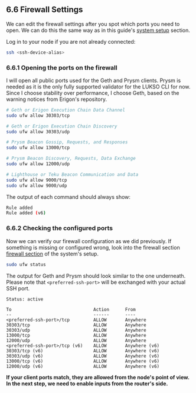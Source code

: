 ## 6.6 Firewall Settings

We can edit the firewall settings after you spot which ports you need to open. We can do this the same way as in this guide's [system setup](/3-system-setup/) section.

Log in to your node if you are not already connected:

```sh
ssh <ssh-device-alias>
```

### 6.6.1 Opening the ports on the firewall

I will open all public ports used for the Geth and Prysm clients. Prysm is needed as it is the only fully supported validator for the LUKSO CLI for now. Since I choose stability over performance, I choose Geth, based on the warning notices from Erigon's repository.

```sh
# Geth or Erigon Execution Chain Data Channel
sudo ufw allow 30303/tcp

# Geth or Erigon Execution Chain Discovery
sudo ufw allow 30303/udp

# Prysm Beacon Gossip, Requests, and Responses
sudo ufw allow 13000/tcp

# Prysm Beacon Discovery, Requests, Data Exchange
sudo ufw allow 12000/udp

# Lighthouse or Teku Beacon Communication and Data
sudo ufw allow 9000/tcp
sudo ufw allow 9000/udp
```

The output of each command should always show:

```sh
Rule added
Rule added (v6)
```

### 6.6.2 Checking the configured ports

Now we can verify our firewall configuration as we did previously. If something is missing or configured wrong, look into the firewall section [firewall section](/3-system-setup/) of the system's setup.

```sh
sudo ufw status
```

The output for Geth and Prysm should look similar to the one underneath. Please note that `<preferred-ssh-port>` will be exchanged with your actual SSH port.

```text
Status: active

To                               Action      From
--                               ------      ----
<preferred-ssh-port>/tcp         ALLOW       Anywhere
30303/tcp                        ALLOW       Anywhere
30303/udp                        ALLOW       Anywhere
13000/tcp                        ALLOW       Anywhere
12000/udp                        ALLOW       Anywhere
<preferred-ssh-port>/tcp (v6)    ALLOW       Anywhere (v6)
30303/tcp (v6)                   ALLOW       Anywhere (v6)
30303/udp (v6)                   ALLOW       Anywhere (v6)
13000/tcp (v6)                   ALLOW       Anywhere (v6)
12000/udp (v6)                   ALLOW       Anywhere (v6)
```

**If your client ports match, they are allowed from the node's point of view. In the next step, we need to enable inputs from the router's side.**
